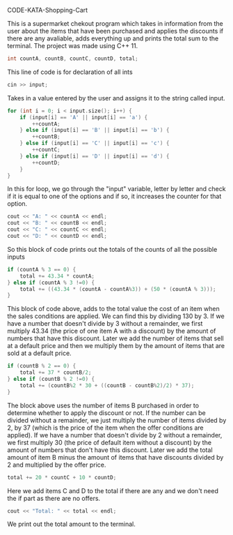 CODE-KATA-Shopping-Cart

This is a supermarket chekout program which takes in information from the user about the items that have been purchased and applies the discounts if there are any avaliable, adds everything up and prints the total sum to the terminal. The project was made using C++ 11.

```C++
int countA, countB, countC, countD, total;
```

This line of code is for declaration of all ints

```C++
cin >> input;
```

Takes in a value entered by the user and assigns it to the string called input.

```C++
for (int i = 0; i < input.size(); i++) {
    if (input[i] == 'A' || input[i] == 'a') {
        ++countA;
    } else if (input[i] == 'B' || input[i] == 'b') {
        ++countB;
    } else if (input[i] == 'C' || input[i] == 'c') {
        ++countC;
    } else if (input[i] == 'D' || input[i] == 'd') {
        ++countD;
    }
}
```
In this for loop, we go through the "input" variable, letter by letter and check if it is equal to one of the options and if so, it increases the counter for that option.

```C++
cout << "A: " << countA << endl;
cout << "B: " << countB << endl;
cout << "C: " << countC << endl;
cout << "D: " << countD << endl; 
```

So this block of code prints out the totals of the counts of all the possible inputs

```C++
if (countA % 3 == 0) {
    total += 43.34 * countA;
} else if (countA % 3 !=0) {
    total += ((43.34 * (countA - countA%3)) + (50 * (countA % 3)));
}
```

This block of code above, adds to the total value the cost of an item when the sales conditions are applied. We can find this by dividing 130 by 3. If we have a number that doesn't divide by 3 without a remainder, we first multiply 43.34 (the price of one item A with a discount) by the amount of numbers that have this discount. Later we add the number of items that sell at a default price and then we multiply them by the amount of items that are sold at a default price.

```C++
if (countB % 2 == 0) {
    total += 37 * countB/2;
} else if (countB % 2 !=0) {
    total += (countB%2 * 30 + ((countB - countB%2)/2) * 37);
}
```

The block above uses the number of items B purchased in order to determine whether to apply the discount or not. If the number can be divided without a remainder, we just multiply the number of items divided by 2, by 37 (which is the price of the item when the offer conditions are applied). If we have a number that doesn't divide by 2 without a remainder, we first multiply 30 (the price of default item without a discount) by the amount of numbers that don't have this discount. Later we add the total amount of item B minus the amount of items that have discounts divided by 2 and multiplied by the offer price.

```C++
total += 20 * countC + 10 * countD;
```

Here we add items C and D to the total if there are any and we don't need the if part as there are no offers.

```C++
cout << "Total: " << total << endl;
```

We print out the total amount to the terminal.

